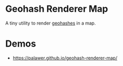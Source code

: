 # Geohash Renderer Map

A tiny utility to render [geohashes](https://en.wikipedia.org/wiki/Geohash) in a map.

# Demos

- https://palawer.github.io/geohash-renderer-map/
